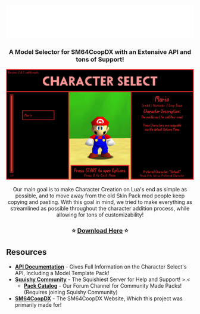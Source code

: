 <p align=center> <img src="images/page-header.png" width="800"> </p>

### <p align=center> A Model Selector for SM64CoopDX with an Extensive API and tons of Support!</p>

<p align=center> <img src="images/menu-preview.png" width="720"> </p>
 
<p align=center > Our main goal is to make Character Creation on Lua's end as simple as possible, and to move away from the old Skin Pack mod people keep copying and pasting. With this goal in mind, we tried to make everything as streamlined as possible throughout the character addition process, while allowing for tons of customizability! </p>

### <p align=center>⭐ [Download Here](https://github.com/Squishy6094/character-select-coop/releases) ⭐</p>

## Resources
- **[API Documentation](/API-Docs.md)** - Gives Full Information on the Character Select's API, Including a Model Template Pack!
- **[Squishy Community](https://discord.gg/2bg2FnFp6f)** - The Squishiest Server for Help and Support! >.<
   - **[Pack Catalog](https://discordapp.com/channels/1137469863741362297/1218005675389616220)** - Our Forum Channel for Community Made Packs! (Requires joining Squishy Community)
- **[SM64CoopDX](https://sm64coopdx.com)** - The SM64CoopDX Website, Which this project was primarily made for!

